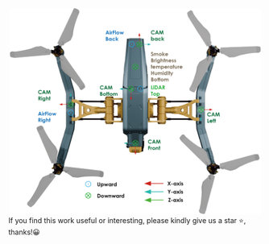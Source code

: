 <div align="center">
  <img src="images/drone.png" width="500"/>

</div>
If you find this work useful or interesting, please kindly give us a star ⭐, thanks!😀